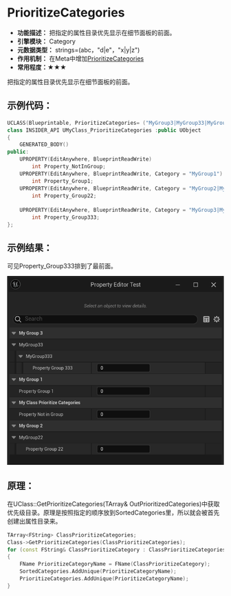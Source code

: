 # PrioritizeCategories

- **功能描述：**  把指定的属性目录优先显示在细节面板的前面。
- **引擎模块：** Category
- **元数据类型：** strings=(abc，"d|e"，"x|y|z")
- **作用机制：** 在Meta中增加[PrioritizeCategories](#Meta_DetailsPanel_PrioritizeCategories)
- **常用程度：★★★**

把指定的属性目录优先显示在细节面板的前面。

## 示例代码：

```cpp
UCLASS(Blueprintable, PrioritizeCategories= ("MyGroup3|MyGroup33|MyGroup333","MyGroup1"))
class INSIDER_API UMyClass_PrioritizeCategories :public UObject
{
	GENERATED_BODY()
public:
	UPROPERTY(EditAnywhere, BlueprintReadWrite)
		int Property_NotInGroup;
	UPROPERTY(EditAnywhere, BlueprintReadWrite, Category = "MyGroup1")
		int Property_Group1;
	UPROPERTY(EditAnywhere, BlueprintReadWrite, Category = "MyGroup2|MyGroup22")
		int Property_Group22;

	UPROPERTY(EditAnywhere, BlueprintReadWrite, Category = "MyGroup3|MyGroup33|MyGroup333")
		int Property_Group333;
};
```

## 示例结果：

可见Property_Group333排到了最前面。

![Untitled](Specifier_UCLASS_Category_PrioritizeCategories_Untitled.png)

## 原理：

在UClass::GetPrioritizeCategories(TArray<FString>& OutPrioritizedCategories)中获取优先级目录。原理是按照指定的顺序放到SortedCategories里，所以就会被首先创建出属性目录来。

```cpp
TArray<FString> ClassPrioritizeCategories;
Class->GetPrioritizeCategories(ClassPrioritizeCategories);
for (const FString& ClassPrioritizeCategory : ClassPrioritizeCategories)
{
	FName PrioritizeCategoryName = FName(ClassPrioritizeCategory);
	SortedCategories.AddUnique(PrioritizeCategoryName);
	PrioritizeCategories.AddUnique(PrioritizeCategoryName);
}

```